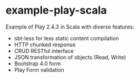 # example-play-scala
Example of Play 2.4.3 in Scala with diverse features:
- sbt-less for less static content compilation
- HTTP chunked response
- CRUD RESTful interface
- JSON transformation of objects (Read, Write)
- Bootstrap 4.0 form
- Play Form validation
